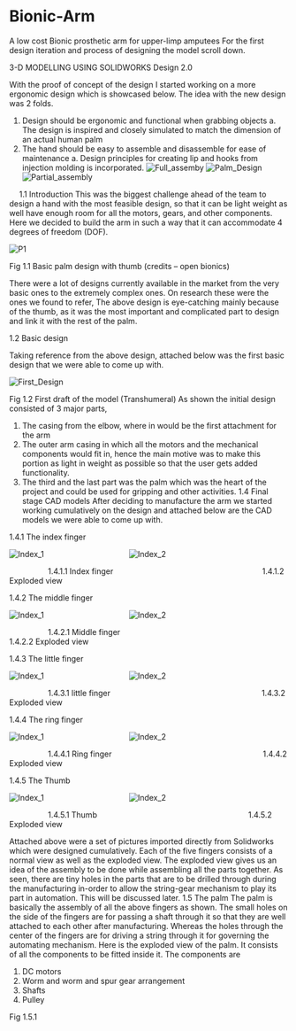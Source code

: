 # Bionic-Arm
A low cost Bionic prosthetic arm for upper-limp amputees
For the first design iteration and process of designing the model scroll down.

3-D MODELLING USING SOLIDWORKS
Design 2.0

With the proof of concept of the design I started working on a more ergonomic design which is showcased below. The idea with the new design was 2 folds.
1.	Design should be ergonomic and functional when grabbing objects
a.	The design is inspired and closely simulated to match the dimension of an actual human palm
2.	The hand should be easy to assemble and disassemble for ease of maintenance
a.	Design principles for creating lip and hooks from injection molding is incorporated.
![Full_assemby](Design/Images/Palm_Assembly_2.0.JPG)
![Palm_Design](Design/Images/Palm2.1_Partial.JPG)
![Partial_assembly](Design/Images/Palm_Assembly_2.0_Partial.JPG)

 
1.1 Introduction
This was the biggest challenge ahead of the team to design a hand with the most feasible design, so that it can be light weight as well have enough room for all the motors, gears, and other components. Here we decided to build the arm in such a way that it can accommodate 4 degrees of freedom (DOF).
 
![P1](Design/Images/Picture1.png)

Fig 1.1 Basic palm design with thumb (credits – open bionics)

There were a lot of designs currently available in the market from the very basic ones to the extremely complex ones. On research these were the ones we found to refer,
The above design is eye-catching mainly because of the thumb, as it was the most important and complicated part to design and link it with the rest of the palm.



1.2 Basic design

Taking reference from the above design, attached below was the first basic design that we were able to come up with.

![First_Design](Design/Images/Picture2.png)

Fig 1.2 First draft of the model (Transhumeral)
As shown the initial design consisted of 3 major parts,
1) The casing from the elbow, where in would be the first attachment for the arm
2) The outer arm casing in which all the motors and the mechanical components would fit in, hence the main motive was to make this portion as light in weight as possible so that the user gets added functionality.
3) The third and the last part was the palm which was the heart of the project and could be used for gripping and other activities.
1.4 Final stage CAD models
After deciding to manufacture the arm we started working cumulatively on the design and attached below are the CAD models we were able to come up with.

1.4.1 The index finger

![Index_1](Design/Images/Index_1.jpg)&emsp;&emsp;&emsp;&emsp;&emsp;&emsp;&emsp;&emsp;&emsp;&emsp;&emsp;![Index_2](Design/Images/Index_2.jpg)

&emsp;&emsp;&emsp;&emsp;&emsp;1.4.1.1 Index finger&emsp;&emsp;&emsp;&emsp;&emsp;&emsp;&emsp;&emsp;&emsp;&emsp;&emsp;&emsp;&emsp;&emsp;&emsp;&emsp;&emsp;&emsp;&emsp; 1.4.1.2 Exploded view

1.4.2 The middle finger
 
![Index_1](Design/Images/Middle_1.jpg)&emsp;&emsp;&emsp;&emsp;&emsp;&emsp;&emsp;&emsp;&emsp;&emsp;&emsp;![Index_2](Design/Images/Middle_2.jpg)
                                                                    
&emsp;&emsp;&emsp;&emsp;&emsp;1.4.2.1 Middle finger&emsp;&emsp;&emsp;&emsp;&emsp;&emsp;&emsp;&emsp;&emsp;&emsp;&emsp;&emsp;&emsp;&emsp;&emsp;&emsp;&emsp;&emsp;&emsp; 1.4.2.2 Exploded view

1.4.3 The little finger
  
![Index_1](Design/Images/Little_1.jpg)&emsp;&emsp;&emsp;&emsp;&emsp;&emsp;&emsp;&emsp;&emsp;&emsp;&emsp;![Index_2](Design/Images/Little_2.jpg)
                                                                   
&emsp;&emsp;&emsp;&emsp;&emsp;1.4.3.1 little finger &emsp;&emsp;&emsp;&emsp;&emsp;&emsp;&emsp;&emsp;&emsp;&emsp;&emsp;&emsp;&emsp;&emsp;&emsp;&emsp;&emsp;&emsp;&emsp; 1.4.3.2 Exploded view

1.4.4 The ring finger

![Index_1](Design/Images/Ring_1.jpg)&emsp;&emsp;&emsp;&emsp;&emsp;&emsp;&emsp;&emsp;&emsp;&emsp;&emsp;![Index_2](Design/Images/Ring_2.jpg)
                                                                     
&emsp;&emsp;&emsp;&emsp;&emsp;1.4.4.1 Ring finger &emsp;&emsp;&emsp;&emsp;&emsp;&emsp;&emsp;&emsp;&emsp;&emsp;&emsp;&emsp;&emsp;&emsp;&emsp;&emsp;&emsp;&emsp;&emsp; 1.4.4.2 Exploded view

1.4.5 The Thumb
 
![Index_1](Design/Images/Thumb_1.jpg)&emsp;&emsp;&emsp;&emsp;&emsp;&emsp;&emsp;&emsp;&emsp;&emsp;&emsp;![Index_2](Design/Images/Thumb_2.jpg) 
                                                                           
&emsp;&emsp;&emsp;&emsp;&emsp;1.4.5.1 Thumb &emsp;&emsp;&emsp;&emsp;&emsp;&emsp;&emsp;&emsp;&emsp;&emsp;&emsp;&emsp;&emsp;&emsp;&emsp;&emsp;&emsp;&emsp;&emsp; 1.4.5.2 Exploded view


Attached above were a set of pictures imported directly from Solidworks which were designed cumulatively. Each of the five fingers consists of a normal view as well as the exploded view. The exploded view gives us an idea of the assembly to be done while assembling all the parts together.
As seen, there are tiny holes in the parts that are to be drilled through during the manufacturing in-order to allow the string-gear mechanism to play its part in automation. This will be discussed later.
1.5 The palm
The palm is basically the assembly of all the above fingers as shown. The small holes on the side of the fingers are for passing a shaft through it so that they are well attached to each other after manufacturing. Whereas the holes through the center of the fingers are for driving a string through it for governing the automating mechanism.
Here is the exploded view of the palm. It consists of all the components to be fitted inside it. The components are
1)	DC motors
2)	Worm and worm and spur gear arrangement
3)	Shafts
4)	Pulley 

 
Fig 1.5.1










